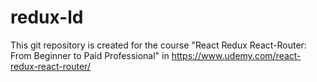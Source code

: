 # redux-ld
This git repository is created for the course "React Redux React-Router: From Beginner to Paid Professional" in https://www.udemy.com/react-redux-react-router/
